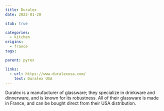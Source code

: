 ```yaml
---
title: Duralex
date: 2022-01-20

stub: true

categories:
  - kitchen
origins:
  - france
tags:

parent: pyrex

links:
  - url: https://www.duralexusa.com/
    text: Duralex USA
---
```


Duralex is a manufacturer of glassware; they specialize in drinkware and
dinnerware, and is known for its robustness. All of their glassware is made in
France, and can be bought direct from their USA distribution.
